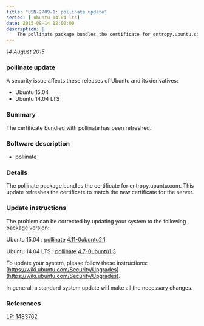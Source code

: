 ```yaml
---
title: "USN-2709-1: pollinate update"
series: [ ubuntu-14.04-lts]
date: 2015-08-14 12:00:00
description: |
    The pollinate package bundles the certificate for entropy.ubuntu.com. This update refreshes the certificate to match the new certificate for the server. 
--- 
```

 
 

*14 August 2015*

### pollinate update

A security issue affects these releases of Ubuntu and its derivatives:

* Ubuntu 15.04
* Ubuntu 14.04 LTS

### Summary

The certificate bundled with pollinate has been refreshed. 

### Software description

* pollinate 

### Details

The pollinate package bundles the certificate for entropy.ubuntu.com. This update refreshes the certificate to match the new certificate for the server. 

### Update instructions

The problem can be corrected by updating your system to the following package version:

Ubuntu 15.04
 : [pollinate](https://launchpad.net/ubuntu/+source/pollinate) <span> [4.11-0ubuntu2.1](https://launchpad.net/ubuntu/+source/pollinate/4.11-0ubuntu2.1) </span> 

Ubuntu 14.04 LTS
 : [pollinate](https://launchpad.net/ubuntu/+source/pollinate) <span> [4.7-0ubuntu1.3](https://launchpad.net/ubuntu/+source/pollinate/4.7-0ubuntu1.3) </span> 

To update your system, please follow these instructions: [https://wiki.ubuntu.com/Security/Upgrades](https://wiki.ubuntu.com/Security/Upgrades).

In general, a standard system update will make all the necessary changes. 

### References

 
 [LP: 1483762](https://launchpad.net/bugs/1483762)
 

